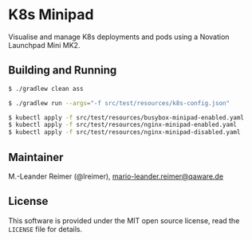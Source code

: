# K8s Minipad

Visualise and manage K8s deployments and pods using a Novation Launchpad Mini MK2.

## Building and Running

```bash
$ ./gradlew clean ass

$ ./gradlew run --args="-f src/test/resources/k8s-config.json"

$ kubectl apply -f src/test/resources/busybox-minipad-enabled.yaml
$ kubectl apply -f src/test/resources/nginx-minipad-enabled.yaml
$ kubectl apply -f src/test/resources/nginx-minipad-disabled.yaml
```

## Maintainer

M.-Leander Reimer (@lreimer), <mario-leander.reimer@qaware.de>

## License

This software is provided under the MIT open source license, read the `LICENSE`
file for details.
